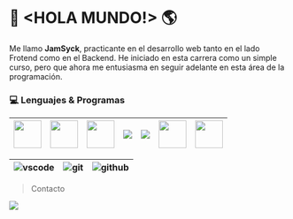 # 👋 <HOLA MUNDO!> 🌎

Me llamo **JamSyck**, practicante en el desarrollo web tanto en el lado Frotend como en el Backend. He iniciado en esta carrera como un simple curso, pero que ahora me entusiasma en seguir adelante en esta área de la programación.

### 💻 Lenguajes & Programas

|<img src="https://cdn-icons-png.flaticon.com/512/5968/5968267.png" width="50">| <img src="https://cdn-icons-png.flaticon.com/512/5968/5968242.png" width="50"> | <img src="https://cdn-icons-png.flaticon.com/512/5968/5968292.png" width="50"> |<img src="https://img.icons8.com/fluency/50/bootstrap.png">|<img src="https://img.icons8.com/color/50/mysql-logo.png">|<img src="https://cdn-icons-png.freepik.com/512/5968/5968332.png?ga=GA1.1.1183702289.1725831361" width="50">|<img src="https://cdn.icon-icons.com/icons2/2415/PNG/48/react_original_logo_icon_146374.png" width="50">|
|---|---|---|---|---|---|---|

|<img src="https://img.icons8.com/color/50/visual-studio-code-2019.png" alt="vscode">|<img src="https://img.icons8.com/color/50/git.png" alt="git">|<img src="https://img.icons8.com/sf-regular-filled/50/github.png" alt="github">|
|---|---|---|

> Contacto

<a href="mailto:jamsyck@gmail.com">
  <img src="https://img.shields.io/badge/jamsyck@gmail.com-black?style=flat&logo=gmail">
</a>
